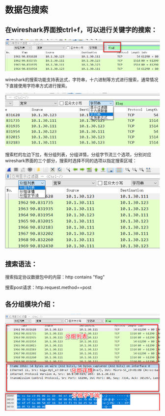 # 数据包搜索

## 在wireshark界面按ctrl+f，可以进行关键字的搜索：

![](https://raw.githubusercontent.com/h1iba1/h1iba1.github.io/refs/heads/master/_posts/CTF/ctf/杂项/流量分析/wireshark的基本使用/images/A866EE10176E4D1887F67EBB2676BEC8clipboard.png)



wireshark的搜索功能支持表达式，字符串，十六进制等方式进行搜索，通常情况下直接使用字符串方式进行搜索。

![](https://raw.githubusercontent.com/h1iba1/h1iba1.github.io/refs/heads/master/_posts/CTF/ctf/杂项/流量分析/wireshark的基本使用/images/DC61303EF3EA4822B23C4D0A375D2983clipboard.png)



搜索栏的左边下拉，有分组列表，分组详情，分组字节流三个选项，分别对应wireshark界面的三个部分，搜索时选择不同的选项以指定搜索区域：

![](https://raw.githubusercontent.com/h1iba1/h1iba1.github.io/refs/heads/master/_posts/CTF/ctf/杂项/流量分析/wireshark的基本使用/images/54CC0F2E7B0846E4BFD62907FF50D5C0clipboard.png)



## 搜索语法：

搜索指定协议数据包中的内容：http contains "flag"



搜索post请求：http.request.method==post





## 各分组模块介绍：

![](https://raw.githubusercontent.com/h1iba1/h1iba1.github.io/refs/heads/master/_posts/CTF/ctf/杂项/流量分析/wireshark的基本使用/images/1DF7F83F23634B439263A90D911F1B11clipboard.png)





















